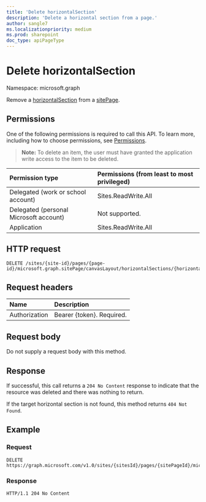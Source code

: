 ```yaml
---
title: 'Delete horizontalSection'
description: 'Delete a horizontal section from a page.'
author: sangle7
ms.localizationpriority: medium
ms.prod: sharepoint
doc_type: apiPageType
---
```


# Delete horizontalSection

Namespace: microsoft.graph

Remove a [horizontalSection](../resources/horizontalSection.md) from a [sitePage](../resources/sitepage.md).

## Permissions

One of the following permissions is required to call this API. To learn more, including how to choose permissions, see [Permissions](/graph/permissions-reference).

> **Note:** To delete an item, the user must have granted the application write access to the item to be deleted.

| Permission type                        | Permissions (from least to most privileged) |
| :------------------------------------- | :------------------------------------------ |
| Delegated (work or school account)     | Sites.ReadWrite.All                         |
| Delegated (personal Microsoft account) | Not supported.                              |
| Application                            | Sites.ReadWrite.All                         |

## HTTP request

<!-- { "blockType": "ignored" } -->

```http
DELETE /sites/{site-id}/pages/{page-id}/microsoft.graph.sitePage/canvasLayout/horizontalSections/{horizontalSectionId}
```

## Request headers

| Name      |Description|
|:----------|:----------|
| Authorization | Bearer \{token\}. Required. |

## Request body

Do not supply a request body with this method.

## Response

If successful, this call returns a `204 No Content` response to indicate that the resource was deleted and there was nothing to return.

If the target horizontal section is not found, this method returns `404 Not Found`.

## Example

<!-- { "blockType": "request", "name": "delete-horizontalSection", "scopes": "files.readwrite sites.readwrite.all" } -->

### Request

<!-- { "blockType": "ignored" } -->

``` http
DELETE https://graph.microsoft.com/v1.0/sites/{sitesId}/pages/{sitePageId}/microsoft.graph.sitePage/canvasLayout/horizontalSections/{horizontalSectionId}
```

### Response

<!-- { "blockType": "response" } -->

```http
HTTP/1.1 204 No Content
```
